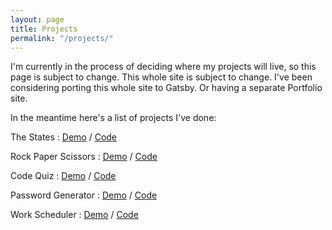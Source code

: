```yaml
---
layout: page
title: Projects
permalink: "/projects/"
---
```


I'm currently in the process of deciding where my projects will live, so this page is subject to change. This whole site is subject to change. I've been considering porting this whole site to Gatsby. Or having a separate Portfolio site. 

In the meantime here's a list of projects I've done:

The States : [Demo](https://yarocruz.github.io/the50states/) / [Code](https://github.com/yarocruz/the50states)

Rock Paper Scissors : [Demo](https://yarocruz.github.io/rps/) / [Code](https://github.com/yarocruz/rps)

Code Quiz : [Demo](https://yarocruz.github.io/code-quiz/index.html) / [Code](https://github.com/yarocruz/code-quiz)

Password Generator : [Demo](https://yarocruz.github.io/password-generator/develop/) / [Code](https://github.com/yarocruz/password-generator)

Work Scheduler : [Demo](https://yarocruz.github.io/workday-scheduler/) / [Code](https://github.com/yarocruz/workday-scheduler)



